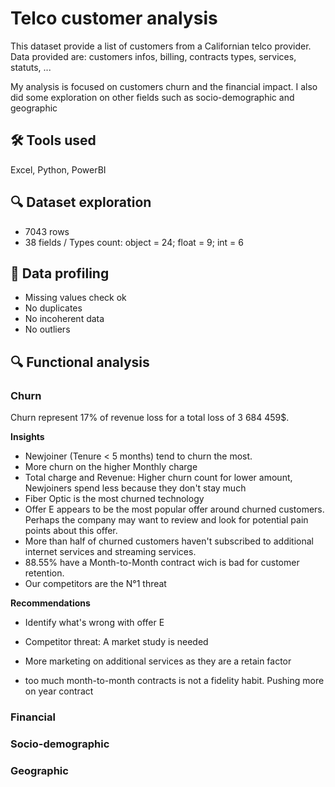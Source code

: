 # Telco customer analysis


This dataset provide a list of customers  from a Californian telco provider. 
Data provided are: customers infos, billing, contracts types, services, statuts, ...

My analysis is focused on customers churn and the financial impact. 
I also did some exploration on other fields such as socio-demographic and geographic

## 🛠 Tools used 
Excel, Python, PowerBI

## 🔍 Dataset exploration 

- 7043 rows
- 38 fields / Types count: object = 24; float = 9; int = 6

## 🎡 Data profiling 
- Missing values check ok
- No duplicates
- No incoherent data
- No outliers

## 🔍 Functional analysis

### Churn
Churn represent 17% of revenue loss for a total loss of 3 684 459$.

**Insights**
-   Newjoiner (Tenure < 5 months) tend to churn the most.
-   More churn on the higher Monthly charge
-   Total charge and Revenue: Higher churn count for lower amount, Newjoiners spend less because they don't stay much
-    Fiber Optic is the most churned technology
-   Offer E appears to be the most popular offer around churned customers. Perhaps the company may want to review and look for potential pain points about this offer.
-   More than half of churned customers haven't subscribed to additional internet services and streaming services.
-   88.55% have a Month-to-Month contract wich is bad for customer retention.
-   Our competitors are the N°1 threat

**Recommendations**

- Identify what's wrong with offer E

- Competitor threat: A market study is needed

- More marketing on additional services as they are a retain factor

- too much month-to-month contracts is not a fidelity habit. Pushing more on year contract


### Financial

### Socio-demographic

### Geographic
